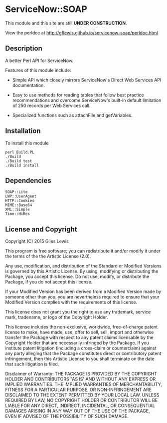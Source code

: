# ServiceNow::SOAP

This module and this site are still **UNDER CONSTRUCTION**.

View the perldoc at http://gflewis.github.io/servicenow-soap/perldoc.html

## Description

A better Perl API for ServiceNow.

Features of this module include:

* Simple API which closely mirrors
ServiceNow's Direct Web Services API documentation.

* Easy to use methods for reading tables
that follow best practice recommendations
and overcome ServiceNow's built-in default limitation
of 250 records per Web Services call.

* Specialized functions such as attachFile and getVariables.

## Installation

To install this module

    perl Build.PL
    ./Build
    ./Build test
    ./Build install

## Dependencies

    SOAP::Lite
    LWP::UserAgent
    HTTP::Cookies
    MIME::Base64
    XML::Simple
    Time::HiRes

## License and Copyright

Copyright (C) 2015 Giles Lewis

This program is free software; you can redistribute it and/or modify it
under the terms of the the Artistic License (2.0).

Any use, modification, and distribution of the Standard or Modified
Versions is governed by this Artistic License. By using, modifying or
distributing the Package, you accept this license. Do not use, modify,
or distribute the Package, if you do not accept this license.

If your Modified Version has been derived from a Modified Version made
by someone other than you, you are nevertheless required to ensure that
your Modified Version complies with the requirements of this license.

This license does not grant you the right to use any trademark, service
mark, tradename, or logo of the Copyright Holder.

This license includes the non-exclusive, worldwide, free-of-charge
patent license to make, have made, use, offer to sell, sell, import and
otherwise transfer the Package with respect to any patent claims
licensable by the Copyright Holder that are necessarily infringed by the
Package. If you institute patent litigation (including a cross-claim or
counterclaim) against any party alleging that the Package constitutes
direct or contributory patent infringement, then this Artistic License
to you shall terminate on the date that such litigation is filed.

Disclaimer of Warranty: THE PACKAGE IS PROVIDED BY THE COPYRIGHT HOLDER
AND CONTRIBUTORS "AS IS' AND WITHOUT ANY EXPRESS OR IMPLIED WARRANTIES.
THE IMPLIED WARRANTIES OF MERCHANTABILITY, FITNESS FOR A PARTICULAR
PURPOSE, OR NON-INFRINGEMENT ARE DISCLAIMED TO THE EXTENT PERMITTED BY
YOUR LOCAL LAW. UNLESS REQUIRED BY LAW, NO COPYRIGHT HOLDER OR
CONTRIBUTOR WILL BE LIABLE FOR ANY DIRECT, INDIRECT, INCIDENTAL, OR
CONSEQUENTIAL DAMAGES ARISING IN ANY WAY OUT OF THE USE OF THE PACKAGE,
EVEN IF ADVISED OF THE POSSIBILITY OF SUCH DAMAGE.


